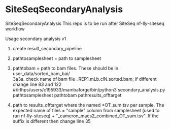 # SiteSeqSecondaryAnalysis
SiteSeqSecondaryAnalysis
This repo is to be run after SiteSeq nf-lly-siteseq workflow

Usage
secondary analysis v1 
1. create result_secondary_pipeline
2. pathtosamplesheet = path to samplesheet
3. pathtobam = path to bam files. These should be in user_data/sorted_bam_bai/<br />
3a3a. check name of bam file _REP1.mLb.clN.sorted.bam; if different change line 83 and 122
#/lrlhps/users/c195933/mambaforge/bin/python3 secondary_analysis.py pathtosamplesheet pathtobam pathresults_offtarget


5. path to results_offtarget where the named *OT_sum.tsv per sample. The expected name of files = "sample" column from samplesheet (used to run nf-lly-siteseq) + "_cameron_macs2_combined_OT_sum.tsv". If the suffix is different then 
change line 35

